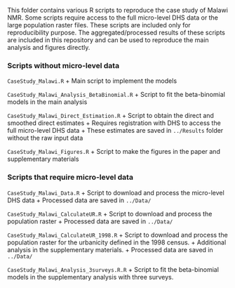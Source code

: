 This folder contains various R scripts to reproduce the case study of Malawi NMR. Some scripts require access to the full micro-level DHS data or the large population raster files. These scripts are included only for reproducibility purpose. The aggregated/processed results of these scripts are included in this repository and can be used to reproduce the main analysis and figures directly.

### Scripts without micro-level data
``CaseStudy_Malawi.R``
    + Main script to implement the models
    
``CaseStudy_Malawi_Analysis_BetaBinomial.R``
    + Script to fit the beta-binomial models in the main analysis

``CaseStudy_Malawi_Direct_Estimation.R``
    + Script to obtain the direct and smoothed direct estimates
    + Requires registration with DHS to access the full micro-level DHS data
    + These estimates are saved in ``../Results`` folder without the raw input data

``CaseStudy_Malawi_Figures.R``
    + Script to make the figures in the paper and supplementary materials

### Scripts that require micro-level data

``CaseStudy_Malawi_Data.R``
    + Script to download and process the micro-level DHS data
    + Processed data are saved in ``../Data/``

``CaseStudy_Malawi_CalculateUR.R``
    + Script to download and process the population raster
    + Processed data are saved in ``../Data/``

``CaseStudy_Malawi_CalculateUR_1998.R``
    + Script to download and process the population raster for the urbanicity defined in the 1998 census. 
    + Additional analysis in the supplementary materials.
    + Processed data are saved in ``../Data/``

``CaseStudy_Malawi_Analysis_3surveys.R.R``
    + Script to fit the beta-binomial models in the supplementary analysis with three surveys.




